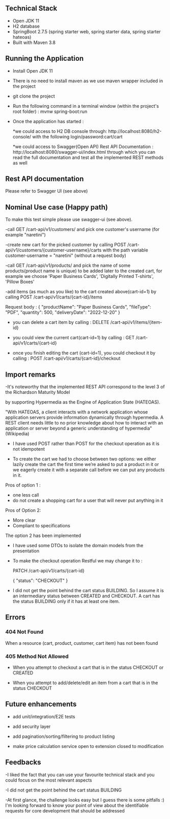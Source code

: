## Technical Stack

* Open JDK 11
* H2 database
* SpringBoot 2.7.5 (spring starter web, spring starter data, spring starter hateoas)
* Built with Maven 3.8 

## Running the Application

- Install Open JDK 11

- There is no need to install maven as we use maven wrapper included in the project

- git clone the project

- Run the following command in a terminal window (within the project's root folder) : mvnw spring-boot:run 

- Once the application has started :

  *we could access to H2 DB console through: http://localhost:8080/h2-console/ 
   with the following login/password:cart/cart

  *we could access to Swagger(Open API) Rest API Documentation : http://localhost:8080/swagger-ui/index.html
   through which you can read the full documentation and test all the implemented REST methods as well

## Rest API documentation
Please refer to Swagger UI (see above)	

## Nominal Use case (Happy path)

To make this test simple please use swagger-ui (see above).

-call GET /cart-api/v1/customers/ and pick one customer's username (for example "naretini")

-create new cart for the picked customer by calling POST /cart-api/v1/customers/{customer-username}/carts 
with the path variable customer-username = "naretini" (without a request body)

-call GET /cart-api/v1/products/ and pick the name of some products(product name is unique)
to be added later to the created cart, for example we choose 'Paper Business Cards', 'Digitally Printed T-shirts', 'Pillow Boxes'

-add items (as much as you like) to the cart created above(cart-id=1) 
by calling POST /cart-api/v1/carts/{cart-id}/items

Request body :
{
  "productName": "Paper Business Cards",
  "fileType": "PDF",
  "quantity": 500,
  "deliveryDate": "2022-12-20"
}

- you can delete a cart item by calling : DELETE /cart-api/v1/items/{item-id}

- you could view the current cart(cart-id=1)  by calling : GET /cart-api/v1/carts/{cart-id}

- once you finish editing the cart (cart-id=1), you could checkout it by calling :
 POST /cart-api/v1/carts/{cart-id}/checkout

## Import remarks
-It's noteworthy that the implemented REST API correspond to the level 3 of the Richardson Maturity Model

by supporting Hypermedia as the Engine of Application State (HATEOAS).

"With HATEOAS, a client interacts with a network application whose application servers provide information dynamically through hypermedia. A REST client needs little to no prior knowledge about how to interact with an application or server beyond a generic understanding of hypermedia"(Wikipedia)

- I have used POST rather than POST for the checkout operation as it is not idempotent

- To create the cart we had to choose between two options: we either lazily create the cart the first time we’re asked to put a product in it or we eagerly create it with a separate call before we can put any products in it.

Pros of option 1 :
 - one less call
 - do not create a shopping cart for a user that will never put anything in it
 
Pros of Option 2:
 - More clear
 - Compliant to specifications
 
 The option 2 has been implemented
 

- I have used some DTOs to isolate the domain models from the presentation

- To make the checkout operation Restful we may change it to :

	PATCH /cart-api/v1/carts/{cart-id}
	
	{
	  "status": "CHECKOUT"
	}

- I did not get the point behind the cart status BUILDING. 
  So I assume it is an intermediary status between CREATED and CHECKOUT.
  A cart has the status BUILDING only if it has at least one item.

## Errors

### 404 Not Found
When a resource (cart, product, customer, cart item) has not been found

### 405 Method Not Allowed
- When you attempt to checkout a cart that is in the status CHECKOUT or CREATED

- When you attempt to add/delete/edit an item from a cart that is in the status CHECKOUT

## Future enhancements

- add unit/integration/E2E tests

- add security layer

- add pagination/sorting/filtering to product listing

- make price calculation service open to extension closed to modification

## Feedbacks

-I liked the fact that you can use your favourite technical stack and you could focus on the most relevant aspects

-I did not get the point behind the cart status BUILDING

-At first glance, the challenge looks easy but I guess there is some pitfalls :)
I'm looking forward to know your point of view about the identifiable requests for core development that should be addressed



